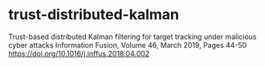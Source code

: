 # trust-distributed-kalman
Trust-based distributed Kalman filtering for target tracking under malicious cyber attacks
Information Fusion, Volume 46, March 2019, Pages 44-50
https://doi.org/10.1016/j.inffus.2018.04.002
